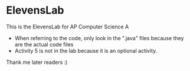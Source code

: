 # ElevensLab

This is the ElevensLab for AP Computer Science A

- When referring to the code, only look in the ".java" files because they are the actual code files 
- Activity 5 is not in the lab because it is an optional activity.

Thank me later readers :)

